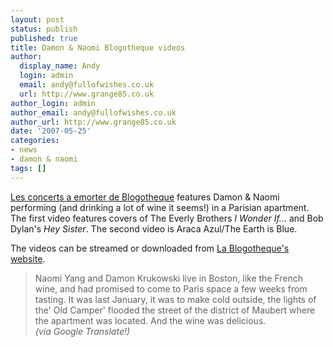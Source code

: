 ```yaml
---
layout: post
status: publish
published: true
title: Damon & Naomi Blogotheque videos
author:
  display_name: Andy
  login: admin
  email: andy@fullofwishes.co.uk
  url: http://www.grange85.co.uk
author_login: admin
author_email: andy@fullofwishes.co.uk
author_url: http://www.grange85.co.uk
date: '2007-05-25'
categories:
- news
- damon & naomi
tags: []
---
```

<p><a href="http://www.blogotheque.net/article.php3?id_article=3102">Les concerts a emorter de Blogotheque</a> features Damon & Naomi performing (and drinking a lot of wine it seems!) in a Parisian apartment. The first video features covers of The Everly Brothers <em>I Wonder If...</em> and Bob Dylan's <em>Hey Sister</em>. The second video is Araca Azul/The Earth is Blue.</p>
<p>The videos can be streamed or downloaded from <a href="http://www.blogotheque.net/article.php3?id_article=3102">La Blogotheque's website</a>.</p>
<blockquote><p>Naomi Yang and Damon Krukowski live in Boston, like the French wine, and had promised to come to Paris space a few weeks from tasting. It was last January, it was to make cold outside, the lights of the' Old Camper' flooded the street of the district of Maubert where the apartment was located. And the wine was delicious.<br/><em>(via Google Translate!)</em></p></blockquote>
